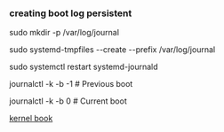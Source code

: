### creating boot log persistent
<p>sudo mkdir -p /var/log/journal</p>
<p>sudo systemd-tmpfiles --create --prefix /var/log/journal</p>
<p>sudo systemctl restart systemd-journald</p>

<p>journalctl -k -b -1     # Previous boot</p>
<p>journalctl -k -b 0      # Current boot</p>


[kernel book]([https://sysprog21.github.io/lkmpg/](https://lwn.net/Kernel/LDD3/))
